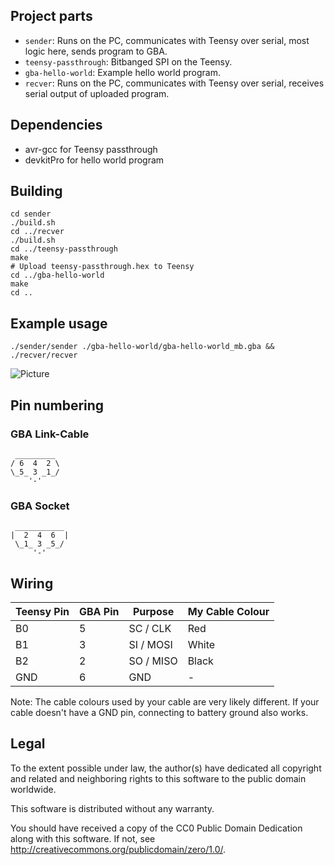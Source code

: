 ## Project parts

* `sender`: Runs on the PC, communicates with Teensy over serial, most logic here, sends program to GBA.
* `teensy-passthrough`: Bitbanged SPI on the Teensy.
* `gba-hello-world`: Example hello world program.
* `recver`: Runs on the PC, communicates with Teensy over serial, receives serial output of uploaded program.

## Dependencies

* avr-gcc for Teensy passthrough
* devkitPro for hello world program

## Building

    cd sender
    ./build.sh
    cd ../recver
    ./build.sh
    cd ../teensy-passthrough
    make
    # Upload teensy-passthrough.hex to Teensy
    cd ../gba-hello-world
    make
    cd ..

## Example usage

    ./sender/sender ./gba-hello-world/gba-hello-world_mb.gba && ./recver/recver

![Picture](https://pbs.twimg.com/media/DGYNCVbXcAElCzw.jpg)

## Pin numbering

### GBA Link-Cable

     _________  
    / 6  4  2 \ 
    \_5_ 3 _1_/ 
        '-'

### GBA Socket

     ___________  
    |  2  4  6  | 
     \_1_ 3 _5_/ 
         '-'     

## Wiring

| Teensy Pin    | GBA Pin       | Purpose       | My Cable Colour |
| ------------- | ------------- | ------------- | --------------- |
| B0            | 5             | SC / CLK      | Red             |
| B1            | 3             | SI / MOSI     | White           |
| B2            | 2             | SO / MISO     | Black           |
| GND           | 6             | GND           | -               |

Note: The cable colours used by your cable are very likely different. If your cable doesn't have a GND pin, connecting to battery ground also works.

## Legal

To the extent possible under law, the author(s) have dedicated all copyright and related
and neighboring rights to this software to the public domain worldwide.

This software is distributed without any warranty.

You should have received a copy of the CC0 Public Domain Dedication along with this software.
If not, see <http://creativecommons.org/publicdomain/zero/1.0/>.
